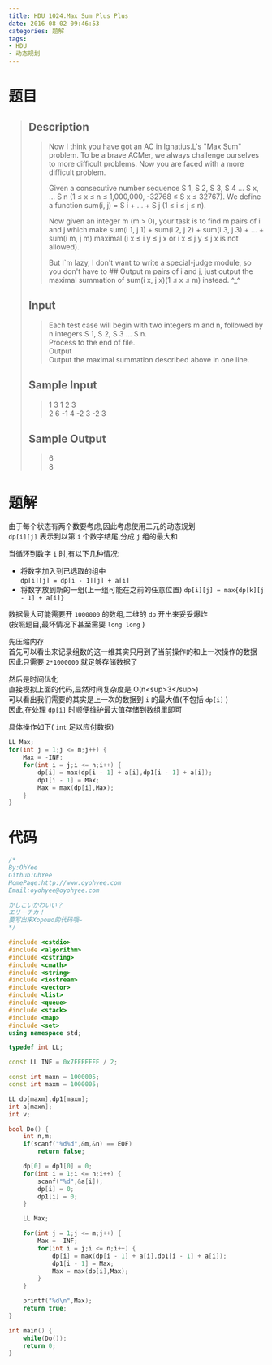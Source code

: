 ```yaml
---
title: HDU 1024.Max Sum Plus Plus
date: 2016-08-02 09:46:53
categories: 题解
tags:
- HDU
- 动态规划
---
```

# 题目
> 
> ## Description  
>> Now I think you have got an AC in Ignatius.L's "Max Sum" problem. To be a brave ACMer, we always challenge ourselves to more difficult problems. Now you are faced with a more difficult problem.   
>>   
>> Given a consecutive number sequence S 1, S 2, S 3, S 4 ... S x, ... S n (1 ≤ x ≤ n ≤ 1,000,000, -32768 ≤ S x ≤ 32767). We define a function sum(i, j) = S i + ... + S j (1 ≤ i ≤ j ≤ n).   
>>   
>> Now given an integer m (m > 0), your task is to find m pairs of i and j which make sum(i 1, j 1) + sum(i 2, j 2) + sum(i 3, j 3) + ... + sum(i m, j m) maximal (i x ≤ i y ≤ j x or i x ≤ j y ≤ j x is not allowed).   
>>   
>> But I`m lazy, I don't want to write a special-judge module, so you don't have to ## Output m pairs of i and j, just output the maximal summation of sum(i x, j x)(1 ≤ x ≤ m) instead. ^_^   
>> <!--more-->  
> 
> ## Input  
>> Each test case will begin with two integers m and n, followed by n integers S 1, S 2, S 3 ... S n.   
>> Process to the end of file.   
>> Output  
>> Output the maximal summation described above in one line.   
> 
> ## Sample Input  
>> 1 3 1 2 3  
>> 2 6 -1 4 -2 3 -2 3  
> 
> ## Sample Output  
>> 6  
>> 8  


# 题解

由于每个状态有两个数要考虑,因此考虑使用二元的动态规划  
`dp[i][j]` 表示到以第 `i` 个数字结尾,分成 `j` 组的最大和  

当循环到数字 `i` 时,有以下几种情况:
- 将数字加入到已选取的组中  
  `dp[i][j] = dp[i - 1][j] + a[i]`  
- 将数字放到新的一组(上一组可能在之前的任意位置)
  `dp[i][j] = max{dp[k][j - 1] + a[i]}`  

数据最大可能需要开 `1000000` 的数组,二维的 `dp` 开出来妥妥爆炸  
(按照题目,最坏情况下甚至需要 `long long` )  

先压缩内存  
首先可以看出来记录组数的这一维其实只用到了当前操作的和上一次操作的数据  
因此只需要 `2*1000000` 就足够存储数据了   

然后是时间优化  
直接模拟上面的代码,显然时间复杂度是 O(n&lt;sup>3&lt;/sup>)  
可以看出我们需要的其实是上一次的数据到 `i` 的最大值(不包括 `dp[i]` )  
因此,在处理 `dp[i]` 时顺便维护最大值存储到数组里即可  

具体操作如下( `int` 足以应付数据)  
```cpp 核心部分
LL Max;
for(int j = 1;j <= m;j++) {
    Max = -INF;
    for(int i = j;i <= n;i++) {
        dp[i] = max(dp[i - 1] + a[i],dp1[i - 1] + a[i]);
        dp1[i - 1] = Max;
        Max = max(dp[i],Max);
    }
}
```

# 代码
```cpp Max Sum Plus Plus https://github.com/OhYee/ACM.github.io/blob/master\HDU\1024.Max%20Sum%20Plus%20Plus.cpp 代码备份
/*
By:OhYee
Github:OhYee
HomePage:http://www.oyohyee.com
Email:oyohyee@oyohyee.com

かしこいかわいい？
エリーチカ！
要写出来Хорошо的代码哦~
*/

#include <cstdio>
#include <algorithm>
#include <cstring>
#include <cmath>
#include <string>
#include <iostream>
#include <vector>
#include <list>
#include <queue>
#include <stack>
#include <map>
#include <set>
using namespace std;

typedef int LL;

const LL INF = 0x7FFFFFFF / 2;

const int maxn = 1000005;
const int maxm = 1000005;

LL dp[maxm],dp1[maxm];
int a[maxn];
int v;

bool Do() {
    int n,m;
    if(scanf("%d%d",&m,&n) == EOF)
        return false;

    dp[0] = dp1[0] = 0;
    for(int i = 1;i <= n;i++) {
        scanf("%d",&a[i]);
        dp[i] = 0;
        dp1[i] = 0;
    }

    LL Max;

    for(int j = 1;j <= m;j++) {
        Max = -INF;
        for(int i = j;i <= n;i++) {
            dp[i] = max(dp[i - 1] + a[i],dp1[i - 1] + a[i]);
            dp1[i - 1] = Max;
            Max = max(dp[i],Max);
        }
    }

    printf("%d\n",Max);
    return true;
}

int main() {
    while(Do());
    return 0;
}
```